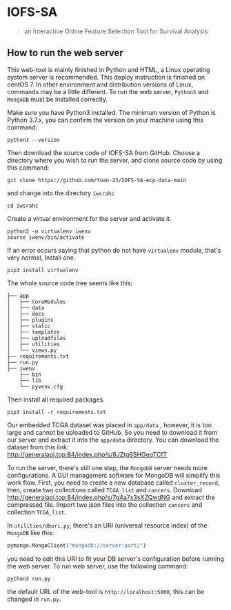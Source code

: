 # IOFS-SA
>an Interactive Online Feature Selection Tool for Survival Analysis

## How to run the web server

This web-tool is mainly finished in Python and HTML, a Linux operating system server is recommended. This deploy instruction is finished on centOS 7. In other environment and distribution versions of Linux, commands may be a little different. To run the web server, `Python3` and `MongoDB` must be installed correctly.

Make sure you have Python3 installed. The minimum version of Python is Python 3.7.x, you can confirm the version on your machine using this command:

```shell
python3 --version
```

Then download the source code of IOFS-SA from GitHub. Choose a directory where you wish to run the server, and clone source code by using this command:

```shell
git clone https://github.com/Yuan-23/IOFS-SA-ecp-data-main
```

and change into the directory `iwsrahc`

```shell
cd iwsrahc
```

Create a virtual environment for the server and activate it.

```shell
python3 -m virtualenv iwenv
source iwenv/bin/activate
```

If an error occurs saying that python do not have `virtualenv` module, that's very normal, Install one.

```shell
pip3 install virtualenv
```

The whole source code tree seems like this:

```
├── app
│   ├── CoreModules
│   ├── data
│   ├── docs
│   ├── plugins
│   ├── static
│   ├── templates
│   ├── uploadfiles
│   ├── utilities
│   └── views.py
├── requirements.txt
├── run.py
├── iwenv
    ├── bin
    ├── lib
    └── pyvenv.cfg
```

Then install all required packages.

```shell
pip3 install -r requirements.txt
```

Our embedded TCGA dataset was placed in `app/data` , however, it is too large and cannot be uploaded to GitHub. So you need to download it from our server and extract it into the `app/data` directory. You can download the dataset from this link: http://generalapi.top:84/index.php/s/8JZtg6SHGeqTCfT

To run the server, there's still one step, the `MongoDB` server needs more configurations. A GUI management software for MongoDB will simplify this work flow. First, you need to create a new database called `cluster_record`, then,  create two collections called `TCGA_list` and `cancers`. Download http://generalapi.top:84/index.php/s/7g4a7x3sXZQwdNG and extract the compressed file. Import two json files into the collection `cancers` and collection `TCGA_list`.

In `utilities/dburi.py`, there's an URI (universal resource index) of the `MongoDB` like this:

```python
pymongo.MongoClient("mongodb://server:port/")
```

you need to edit this URI to fit your DB server's configuration before running the web server. To run web server, use the following command:

```
python3 run.py
```

the default URL of the web-tool is `http://localhost:5000`, this can be changed in `run.py`.